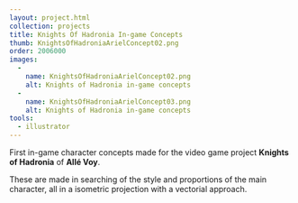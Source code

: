 ```yaml
---
layout: project.html
collection: projects
title: Knights Of Hadronia In-game Concepts
thumb: KnightsOfHadroniaArielConcept02.png
order: 2006000
images:
  -
    name: KnightsOfHadroniaArielConcept02.png
    alt: Knights of Hadronia in-game concepts
  -
    name: KnightsOfHadroniaArielConcept03.png
    alt: Knights of Hadronia in-game concepts
tools:
  - illustrator
---
```


First in-game character concepts made for the video game project **Knights of Hadronia** of **Allé Voy**.

These are made in searching of the style and proportions of the main character, all in a isometric projection with a vectorial approach.
